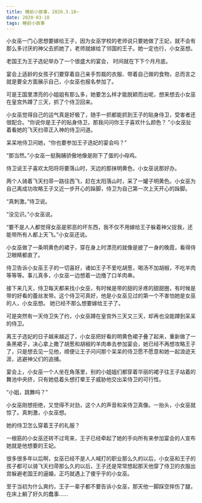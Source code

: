 ```yaml
---
title: 睡前小故事，2020.3.18~
date: 2020-03-18
tags: 睡前小故事
---
```


小女巫一门心思想要嫁给王子，因为女巫学校的老师说只要她做了王妃，就不会有那么多讨厌的神父去抓她了，老师就嫁给了邻国的王子。她一定也行，小女巫想。

老国王为王子选妃举办了一个很盛大的宴会， 时间就在下下个月月底。

宴会上适龄的女孩子们要穿着自己亲手剪裁的衣服、带着自己做的食物，总而言之就是要全方面<!-- more -->展示自己，小女巫也报名参加了。

可是王国里漂亮的小姐姐有那么多，她要怎么样才能脱颖而出呢，想来想去小女巫在皇宫外蹲了三天，抓了个侍卫回来。

小女巫觉得自己的运气真是好极了，随手一抓都能抓到王子的贴身侍卫，受害者还很配合。“你说你是王子的贴身侍卫，那我问问你王子喜欢什么颜色？ ”小女巫扯着看她的飞天扫帚正入神的侍卫问道。

呆呆地侍卫问她，“你也要参加王子选妃的宴会吗？”

“那当然。”小女巫一挺胸脯骄傲地像是刚下了蛋的小母鸡。

侍卫说王子喜欢太阳将将要落山时，天边的那抹明黄色，小女巫说那好办。

两个人骑着飞天扫帚一路往西飞，赶在太阳落山时，采了一罐子明黄色。小女巫为自己离成功攻略王子又近一步开心的跺脚，侍卫为自己第一次上天开心的跺脚。

“真刺激。”侍卫说。

“没见识。”小女巫说。

“要不是人人都觉得女巫是邪恶的坏东西，我不仅不用嫁给王子躲着神父捉我，还能带所有人都上天飞。”小女巫还说。

小女巫做了一条明黄色的裙子，穿在身上时漂亮的就像是披了一身的晚霞，看得侍卫眼睛都直了。

侍卫告诉小女巫王子的一切喜好，诸如王子不爱吃胡葱，喝汤不加胡椒，不吃羊肉等等等。事儿真多，小女巫一边想着一边撸了口羊肉串。

接下来几天，侍卫每天都来找小女巫，有时候是带的甜的牙疼的甜甜圈，有时候是带的好看的蕾丝发带。这个侍卫可真好，他是小女巫见过的第一个不害怕她是女巫的人，小女巫想。 她已经不那么想要嫁给王子了。

可是突然有一天侍卫失了约，小女巫蹲在皇宫外三天又三天，却再也没能蹲到呆呆的侍卫。

离王子选妃的日子越来越近了，小女巫把好看的明黄色裙子叠了起来，重新做了一条黑裙子，决心拿上撒了胡葱和胡椒的羊肉串去参加宴会，她已经不再想攻略王子了，只是想去见一见他，顺便让王子问问那个呆呆的侍卫愿不愿意和她一起浪迹天涯，逃避神父们的追捕。

宴会上，小女巫一个人坐在角落里，别的小姐姐们都穿着华丽的裙子往王子站着的舞池中央挤，只有她低着头想打晕王子威胁他交出呆侍卫的可行性。

“小姐，跳舞吗？”

小女巫刚想拒绝，又觉得不对劲，这个人的声音和呆侍卫真像。一抬头，小女巫就惊了。真刺激，小女巫想。

她的侍卫怎么穿着王子的礼服？

一根筋的小女巫还转不过弯来，王子已经牵起了她的手向所有来参加宴会的人宣布她就是他想要的王妃。

很多很多年以后啊，女巫已经不是人人喊打的职业那么久的以后，小女巫和王子的孩子都可以骑飞天扫帚那么久的以后，王子还是常常想起那天他穿了侍卫的衣服出宫躲避老国王的逼婚，正巧就遇上了傻乎乎的小女巫。

至于当初为什么爽约，王子一辈子都不要告诉小女巫，那天他一脚踩空摔伤了腿，在床上躺了好久的蠢事......